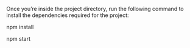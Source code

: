 Once you’re inside the project directory, run the following command to install the dependencies required for the project:

npm install

npm start
